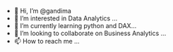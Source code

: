 - 👋 Hi, I’m @gandima
- 👀 I’m interested in Data Analytics ...
- 🌱 I’m currently learning python and DAX...
- 💞️ I’m looking to collaborate on Business Analytics ...
- 📫 How to reach me ...

<!---
gandima/gandima is a ✨ special ✨ repository because its `README.md` (this file) appears on your GitHub profile.
You can click the Preview link to take a look at your changes.
--->
